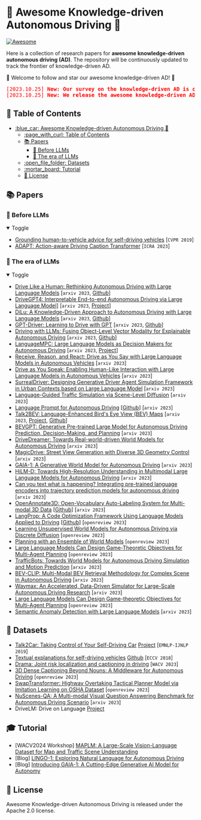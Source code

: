 # :blue_car: Awesome Knowledge-driven Autonomous Driving :rocket:

[![Awesome](https://cdn.rawgit.com/sindresorhus/awesome/d7305f38d29fed78fa85652e3a63e154dd8e8829/media/badge.svg)](https://github.com/PJLab-ADG/awesome-knowledge-driven-AD)
<!--
![GitHub stars](https://img.shields.io/github/stars/PJLab-ADG/awesome-knowledge-driven-AD?color=yellow)
![GitHub forks](https://img.shields.io/github/forks/PJLab-ADG/awesome-knowledge-driven-AD?color=9cf)
[![GitHub license](https://img.shields.io/github/license/PJLab-ADG/awesome-knowledge-driven-AD)](https://github.com/PJLab-ADG/awesome-knowledge-driven-AD/blob/main/LICENSE)
[![docs](https://img.shields.io/badge/docs-latest-blue)](https://github.com/PJLab-ADG/awesome-knowledge-driven-AD) -->

Here is a collection of research papers for **awesome knowledge-driven autonomous driving (AD)**. The repository will be continuously updated to track the frontier of knowledge-driven AD.

🌟 Welcome to follow and star our awesome knowledge-driven AD! 🌟

<pre name="code" class="html">
<font color="red">[2023.10.25] <b>New: Our survey on the knowledge-driven AD is coming soon! </b></font>
<font color="red">[2023.10.25] <b>New: We release the awesome knowledge-driven AD!</b></font>
</pre>

## :page_with_curl: Table of Contents

- [:blue\_car: Awesome Knowledge-driven Autonomous Driving :rocket:](#blue_car-awesome-knowledge-driven-autonomous-driving-rocket)
  - [:page\_with\_curl: Table of Contents](#page_with_curl-table-of-contents)
  - [:books: Papers](#books-papers)
    - [:book: Before LLMs](#book-before-llms)
    - [:book: The era of LLMs](#book-the-era-of-llms)
  - [:open\_file\_folder: Datasets](#open_file_folder-datasets)
  - [:mortar\_board: Tutorial](#mortar_board-tutorial)
  - [:memo: License](#memo-license)

## :books: Papers

### :book: Before LLMs
<details open>
<summary>Toggle</summary>

- [Grounding human-to-vehicle advice for self-driving vehicles](https://openaccess.thecvf.com/content_CVPR_2019/papers/Kim_Grounding_Human-To-Vehicle_Advice_for_Self-Driving_Vehicles_CVPR_2019_paper.pdf) [`CVPR 2019`]
- [ADAPT: Action-aware Driving Caption Transformer](https://arxiv.org/abs/2302.00673.pdf) [`ICRA 2023`]

</details>

### :book: The era of LLMs
<details open>
<summary>Toggle</summary>

- [Drive Like a Human: Rethinking Autonomous Driving with Large Language Models](https://arxiv.org/abs/2307.07162) [`arxiv 2023`, [Github](https://github.com/PJLab-ADG/DriveLikeAHuman)]
- [DriveGPT4: Interpretable End-to-end Autonomous Driving via Large Language Model](https://arxiv.org/abs/2310.01412)] [`arxiv 2023`, [Project](https://tonyxuqaq.github.io/projects/DriveGPT4/)]
- [DiLu: A Knowledge-Driven Approach to Autonomous Driving with Large Language Models](https://arxiv.org/pdf/2309.16292.pdf) [`arxiv 2023`, [Github](https://github.com/PJLab-ADG/DiLu)]
- [GPT-Driver: Learning to Drive with GPT](https://arxiv.org/abs/2310.01415) [`arxiv 2023`, [Github](https://github.com/PointsCoder/GPT-Driver)]
- [Driving with LLMs: Fusing Object-Level Vector Modality for Explainable Autonomous Driving](https://arxiv.org/abs/2310.01957) [`arxiv 2023`, [Github](https://github.com/wayveai/Driving-with-LLMs)]
- [LanguageMPC: Large Language Models as Decision Makers for Autonomous Driving](https://arxiv.org/abs/2310.03026) [`arxiv 2023`, [Project](https://sites.google.com/view/llm-mpc)]
- [Receive, Reason, and React: Drive as You Say with Large Language Models in Autonomous Vehicles](https://arxiv.org/abs/2310.08034) [`arxiv 2023`]
- [Drive as You Speak: Enabling Human-Like Interaction with Large Language Models in Autonomous Vehicles](https://arxiv.org/abs/2309.10228) [`arxiv 2023`]
- [SurrealDriver: Designing Generative Driver Agent Simulation Framework in Urban Contexts based on Large Language Model](https://arxiv.org/abs/2309.13193) [`arxiv 2023`]
- [Language-Guided Traffic Simulation via Scene-Level Diffusion](https://arxiv.org/abs/2306.06344) [`arxiv 2023`]
- [Language Prompt for Autonomous Driving](https://arxiv.org/abs/2309.04379v1) [[Github](https://github.com/wudongming97/Prompt4Driving)] [`arxiv 2023`]
- [Talk2BEV: Language-Enhanced Bird's Eye View (BEV) Maps](https://arxiv.org/abs/2310.02251) [`arxiv 2023`, [Project](https://llmbev.github.io/talk2bev/), [Github](https://github.com/llmbev/talk2bev)]
- [BEVGPT: Generative Pre-trained Large Model for Autonomous Driving Prediction, Decision-Making, and Planning](https://arxiv.org/abs/2310.10357) [`arxiv 2023`]
- [DriveDreamer: Towards Real-world-driven World Models for Autonomous Driving](https://arxiv.org/pdf/2309.09777.pdf) [`arxiv 2023`]
- [MagicDrive: Street View Generation with Diverse 3D Geometry Control](https://arxiv.org/pdf/2310.02601.pdf) [`arxiv 2023`]
- [GAIA-1: A Generative World Model for Autonomous Driving](https://arxiv.org/abs/2309.17080.pdf) [`arxiv 2023`]
- [HiLM-D: Towards High-Resolution Understanding in Multimodal Large Language Models for Autonomous Driving](https://arxiv.org/pdf/2309.05186.pdf) [`arxiv 2023`]
- [Can you text what is happening? Integrating pre-trained language encoders into trajectory prediction models for autonomous driving](https://arxiv.org/pdf/2309.05282.pdf) [`arxiv 2023`]
- [OpenAnnotate3D: Open-Vocabulary Auto-Labeling System for Multi-modal 3D Data](https://arxiv.org/pdf/2310.13398.pdf) [[Github](https://github.com/Fudan-ProjectTitan/OpenAnnotate3D)] [`arxiv 2023`]
- [LangProp: A Code Optimization Framework Using Language Models Applied to Driving](https://openreview.net/pdf?id=UgTrngiN16) [[Github](https://github.com/langprop-iclr24/LangProp)] [`openreview 2023`]
- [Learning Unsupervised World Models for Autonomous Driving via Discrete Diffusion](https://openreview.net/pdf?id=Psl75UCoZM) [`openreview 2023`]
- [Planning with an Ensemble of World Models](https://openreview.net/pdf?id=cvGdPXaydP) [`openreview 2023`]
- [Large Language Models Can Design Game-Theoretic Objectives for Multi-Agent Planning](https://openreview.net/pdf?id=DnkCvB8iXR) [`openreview 2023`]
- [TrafficBots: Towards World Models for Autonomous Driving Simulation and Motion Prediction](https://arxiv.org/pdf/2303.04116.pdf) [`arxiv 2023`]
- [BEV-CLIP: Multi-Modal BEV Retrieval Methodology for Complex Scene in Autonomous Driving](https://openreview.net/pdf?id=wlqkRFRkYc) [`arxiv 2023`]
- [Waymax: An Accelerated, Data-Driven Simulator for Large-Scale Autonomous Driving Research](https://arxiv.org/abs/2310.08710) [`arxiv 2023`]
- [Large Language Models Can Design Game-theoretic Objectives for Multi-Agent Planning](https://openreview.net/attachment?id=DnkCvB8iXR&name=pdf) [`openreview 2023`]
- [Semantic Anomaly Detection with Large Language Models](https://arxiv.org/pdf/2305.11307.pdf) [`arxiv 2023`]

</details>

## :open_file_folder: Datasets
- [Talk2Car: Taking Control of Your Self-Driving Car](https://arxiv.org/abs/1909.10838.pdf) [Project](https://macchina-ai.cs.kuleuven.be/) [`EMNLP-IJNLP 2019`]
- [Textual explanations for self-driving vehicles](http://openaccess.thecvf.com/content_ECCV_2018/papers/Jinkyu_Kim_Textual_Explanations_for_ECCV_2018_paper.pdf) [Github](https://github.com/JinkyuKimUCB/explainable-deep-driving) [`ECCV 2018`]
- [Drama: Joint risk localization and captioning in driving](https://openaccess.thecvf.com/content/WACV2023/papers/Malla_DRAMA_Joint_Risk_Localization_and_Captioning_in_Driving_WACV_2023_paper.pdf) [`WACV 2023`]
- [3D Dense Captioning Beyond Nouns: A Middleware for Autonomous Driving](https://openreview.net/attachment?id=8T7m27VC3S&name=pdf) [`openreview 2023`]
- [SwapTransformer: Highway Overtaking Tactical Planner Model via Imitation Learning on OSHA Dataset](https://openreview.net/attachment?id=9wSWiavGwU&name=pdf) [`openreview 2023`]
- [NuScenes-QA: A Multi-modal Visual Question Answering Benchmark for Autonomous Driving Scenario](https://arxiv.org/pdf/2305.14836.pdf) [`arxiv 2023`]
- DriveLM: Drive on Language [Project](https://github.com/OpenDriveLab/DriveLM)

## :mortar_board: Tutorial
- [WACV2024 Workshop] [MAPLM: A Large-Scale Vision-Language Dataset for Map and Traffic Scene Understanding](https://llvm-ad.github.io/)
- [Blog] [LINGO-1: Exploring Natural Language for Autonomous Driving](https://wayve.ai/thinking/lingo-natural-language-autonomous-driving/)
- [Blog] [Introducing GAIA-1: A Cutting-Edge Generative AI Model for Autonomy](https://wayve.ai/thinking/introducing-gaia1/)

## :memo: License

Awesome Knowledge-driven Autonomous Driving is released under the Apache 2.0 license.
